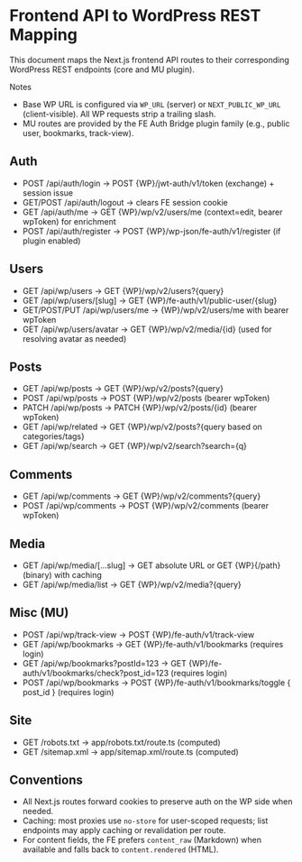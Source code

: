 # Frontend API to WordPress REST Mapping

This document maps the Next.js frontend API routes to their corresponding WordPress REST endpoints (core and MU plugin).

Notes

- Base WP URL is configured via `WP_URL` (server) or `NEXT_PUBLIC_WP_URL` (client-visible). All WP requests strip a trailing slash.
- MU routes are provided by the FE Auth Bridge plugin family (e.g., public user, bookmarks, track-view).

## Auth

- POST /api/auth/login → POST {WP}/jwt-auth/v1/token (exchange) + session issue
- GET/POST /api/auth/logout → clears FE session cookie
- GET /api/auth/me → GET {WP}/wp/v2/users/me (context=edit, bearer wpToken) for enrichment
- POST /api/auth/register → POST {WP}/wp-json/fe-auth/v1/register (if plugin enabled)

## Users

- GET /api/wp/users → GET {WP}/wp/v2/users?{query}
- GET /api/wp/users/[slug] → GET {WP}/fe-auth/v1/public-user/{slug}
- GET/POST/PUT /api/wp/users/me → {WP}/wp/v2/users/me with bearer wpToken
- GET /api/wp/users/avatar → GET {WP}/wp/v2/media/{id} (used for resolving avatar as needed)

## Posts

- GET /api/wp/posts → GET {WP}/wp/v2/posts?{query}
- POST /api/wp/posts → POST {WP}/wp/v2/posts (bearer wpToken)
- PATCH /api/wp/posts → PATCH {WP}/wp/v2/posts/{id} (bearer wpToken)
- GET /api/wp/related → GET {WP}/wp/v2/posts?{query based on categories/tags}
- GET /api/wp/search → GET {WP}/wp/v2/search?search={q}

## Comments

- GET /api/wp/comments → GET {WP}/wp/v2/comments?{query}
- POST /api/wp/comments → POST {WP}/wp/v2/comments (bearer wpToken)

## Media

- GET /api/wp/media/[...slug] → GET absolute URL or GET {WP}{/path} (binary) with caching
- GET /api/wp/media/list → GET {WP}/wp/v2/media?{query}

## Misc (MU)

- POST /api/wp/track-view → POST {WP}/fe-auth/v1/track-view
- GET /api/wp/bookmarks → GET {WP}/fe-auth/v1/bookmarks (requires login)
- GET /api/wp/bookmarks?postId=123 → GET {WP}/fe-auth/v1/bookmarks/check?post_id=123 (requires login)
- POST /api/wp/bookmarks → POST {WP}/fe-auth/v1/bookmarks/toggle { post_id } (requires login)

## Site

- GET /robots.txt → app/robots.txt/route.ts (computed)
- GET /sitemap.xml → app/sitemap.xml/route.ts (computed)

## Conventions

- All Next.js routes forward cookies to preserve auth on the WP side when needed.
- Caching: most proxies use `no-store` for user-scoped requests; list endpoints may apply caching or revalidation per route.
- For content fields, the FE prefers `content_raw` (Markdown) when available and falls back to `content.rendered` (HTML).
